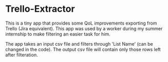 # Trello-Extractor
This is a tiny app that provides some QoL improvements exporting from Trello (Jira equivalent). This app was used by a worker during my summer internship to make filtering an easier task for him.

The app takes an input csv file and filters through 'List Name' (can be changed in the code). The output csv file will contain only those rows left after filteration.